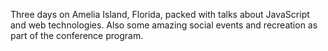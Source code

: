 Three days on Amelia Island, Florida, packed with talks about JavaScript and web technologies. Also some amazing social events and recreation as part of the conference program.
